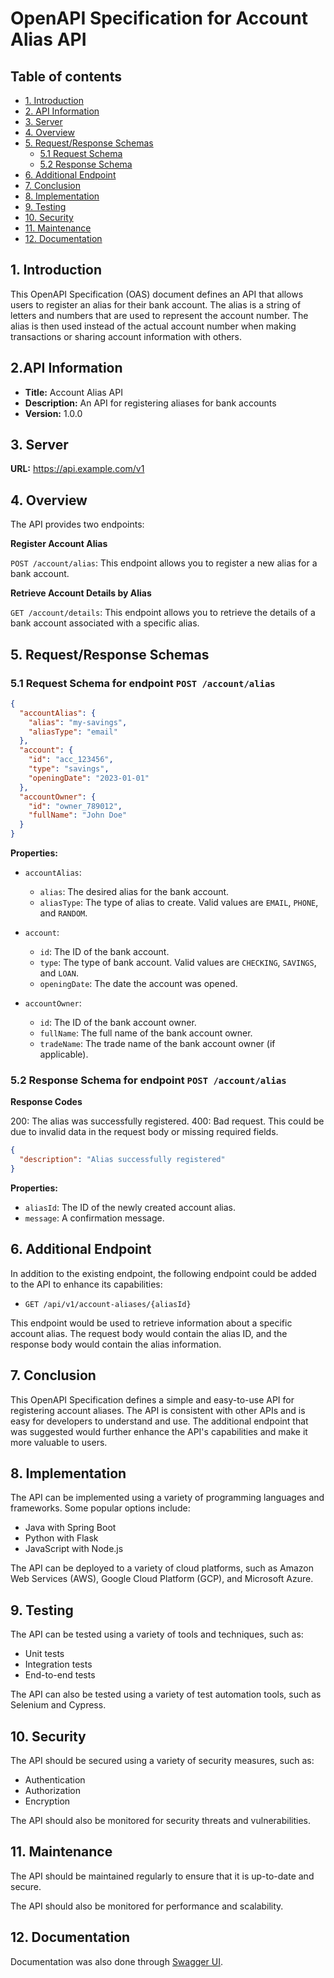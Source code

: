 # OpenAPI Specification for Account Alias API

## Table of contents
- [1. Introduction](#1-introduction)
- [2.  API Information](#2-API-Information)
- [3. Server](#3.-Server)
- [4. Overview](#4-Overview)
- [5. Request/Response Schemas](#3-request/Response-Schemas)
    + [5.1 Request Schema](#31-request-schema)
    + [5.2 Response Schema](#32-response-schema)
- [6. Additional Endpoint](#4-Additional-Endpoint)
- [7. Conclusion](#5-Conclusion)
- [8. Implementation](#6-Implementation)
- [9. Testing](#7-Testing)
- [10. Security](#8-Security)
- [11. Maintenance](#9-Maintenance)
- [12. Documentation](#10-Documentation)


## **1. Introduction**

This OpenAPI Specification (OAS) document defines an API that allows users to register an alias for their bank account. The alias is a string of letters and numbers that are used to represent the account number. The alias is then used instead of the actual account number when making transactions or sharing account information with others.

## **2.API Information**

- **Title:** Account Alias API
- **Description:** An API for registering aliases for bank accounts
- **Version:** 1.0.0

## **3. Server**

**URL:** https://api.example.com/v1

## **4. Overview**

The API provides two endpoints:

**Register Account Alias**

`POST /account/alias`: This endpoint allows you to register a new alias for a bank account.

**Retrieve Account Details by Alias**

`GET /account/details`: This endpoint allows you to retrieve the details of a bank account associated with a specific alias.

## **5. Request/Response Schemas**

### 5.1 Request Schema for endpoint `POST /account/alias`

```json
{
  "accountAlias": {
    "alias": "my-savings",
    "aliasType": "email"
  },
  "account": {
    "id": "acc_123456",
    "type": "savings",
    "openingDate": "2023-01-01"
  },
  "accountOwner": {
    "id": "owner_789012",
    "fullName": "John Doe"
  }
}

```

**Properties:**

* `accountAlias`:
    * `alias`: The desired alias for the bank account.
    * `aliasType`: The type of alias to create. Valid values are `EMAIL`, `PHONE`, and `RANDOM`.

* `account`:
    * `id`: The ID of the bank account.
    * `type`: The type of bank account. Valid values are `CHECKING`, `SAVINGS`, and `LOAN`.
    * `openingDate`: The date the account was opened.

* `accountOwner`:
    * `id`: The ID of the bank account owner.
    * `fullName`: The full name of the bank account owner.
    * `tradeName`: The trade name of the bank account owner (if applicable).

### 5.2 Response Schema for endpoint `POST /account/alias`

**Response Codes**

200: The alias was successfully registered.
400: Bad request. This could be due to invalid data in the request body or missing required fields.

```json
{
  "description": "Alias successfully registered"
}
```

**Properties:**

* `aliasId`: The ID of the newly created account alias.
* `message`: A confirmation message.

## **6. Additional Endpoint**

In addition to the existing endpoint, the following endpoint could be added to the API to enhance its capabilities:

* `GET /api/v1/account-aliases/{aliasId}`

This endpoint would be used to retrieve information about a specific account alias. The request body would contain the alias ID, and the response body would contain the alias information.

## **7. Conclusion**

This OpenAPI Specification defines a simple and easy-to-use API for registering account aliases. The API is consistent with other APIs and is easy for developers to understand and use. The additional endpoint that was suggested would further enhance the API's capabilities and make it more valuable to users.

## **8. Implementation**

The API can be implemented using a variety of programming languages and frameworks. Some popular options include:

* Java with Spring Boot
* Python with Flask
* JavaScript with Node.js

The API can be deployed to a variety of cloud platforms, such as Amazon Web Services (AWS), Google Cloud Platform (GCP), and Microsoft Azure.

## **9. Testing**

The API can be tested using a variety of tools and techniques, such as:

* Unit tests
* Integration tests
* End-to-end tests

The API can also be tested using a variety of test automation tools, such as Selenium and Cypress.

## **10. Security**

The API should be secured using a variety of security measures, such as:

* Authentication
* Authorization
* Encryption

The API should also be monitored for security threats and vulnerabilities.

## **11. Maintenance**

The API should be maintained regularly to ensure that it is up-to-date and secure.

The API should also be monitored for performance and scalability.

## **12. Documentation**

Documentation was also done through [Swagger UI](https://app.swaggerhub.com/apis-docs/LAILAPINHEIROO/Casemateraa/1.0).
